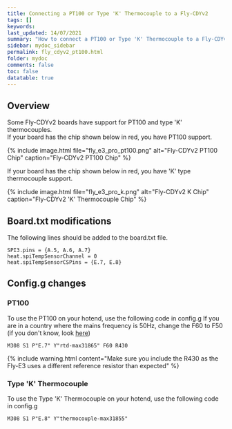 ```yaml
---
title: Connecting a PT100 or Type 'K' Thermocouple to a Fly-CDYv2
tags: []
keywords: 
last_updated: 14/07/2021
summary: "How to connect a PT100 or Type 'K' Thermocouple to a Fly-CDYv2"
sidebar: mydoc_sidebar
permalink: fly_cdyv2_pt100.html
folder: mydoc
comments: false
toc: false
datatable: true
---
```


## Overview

Some Fly-CDYv2 boards have support for PT100 and type 'K' thermocouples.  
If your board has the chip shown below in red, you have PT100 support.  

{% include image.html file="fly_e3_pro_pt100.png" alt="Fly-CDYv2 PT100 Chip" caption="Fly-CDYv2 PT100 Chip" %}  

If your board has the chip shown below in red, you have 'K' type thermocouple support.  

{% include image.html file="fly_e3_pro_k.png" alt="Fly-CDYv2 K Chip" caption="Fly-CDYv2 'K' Thermocouple Chip" %}

## Board.txt modifications

The following lines should be added to the board.txt file.

```
SPI3.pins = {A.5, A.6, A.7}
heat.spiTempSensorChannel = 0
heat.spiTempSensorCSPins = {E.7, E.8}
```

## Config.g changes

### PT100

To use the PT100 on your hotend, use the following code in config.g
If you are in a country where the mains frequency is 50Hz, change the F60 to F50 (if you don't know, look [here](https://www.oaktreeproducts.com/img/product/description/List%20of%20Worldwide%20AC%20Voltages.pdf))

```
M308 S1 P"E.7" Y"rtd-max31865" F60 R430
```

{% include warning.html content="Make sure you include the R430 as the Fly-E3 uses a different reference resistor than expected" %}

### Type 'K' Thermocouple

To use the Type 'K' Thermocouple on your hotend, use the following code in config.g

```
M308 S1 P"E.8" Y"thermocouple-max31855"
```